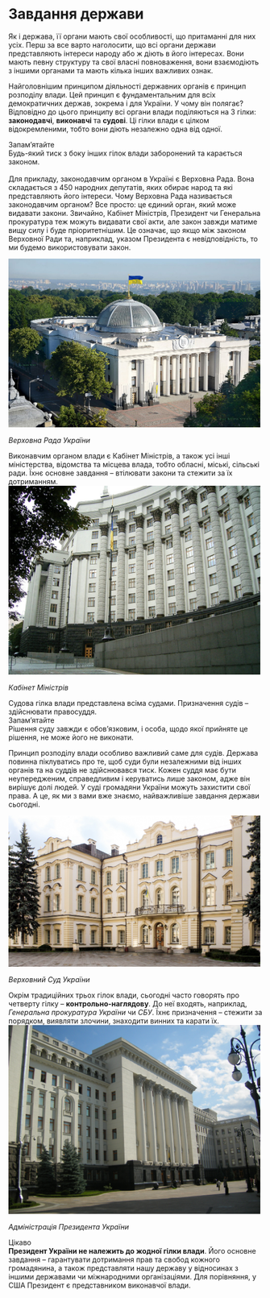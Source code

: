 # Завдання держави

<div class="space">       
Як і держава, її органи мають свої особливості, що притаманні для них усіх. Перш за все варто наголосити, що всі органи держави представляють інтереси народу або ж діють в його інтересах. Вони мають певну структуру та свої власні повноваження, вони взаємодіють з іншими органами та мають кілька інших важливих ознак.  
</div>
    

Найголовнішим принципом діяльності державних органів є принцип розподілу влади. Цей принцип є фундаментальним для всіх демократичних держав, зокрема і для України. У чому він полягає?        
  Відповідно до цього принципу всі органи влади поділяються на 3 гілки: <b>законодавчі</b>, <b>виконавчі</b> та <b>судові</b>. Ці гілки влади є цілком відокремленими, тобто вони діють незалежно одна від одної. 
    
 <div class="alg-wrap">
<span class="alg">Запам’ятайте</span>
<div class="alg-text">
     Будь-який тиск з боку інших гілок влади заборонений та карається законом.     
</div>
</div>
<br>
      
<div class="space"> 
    Для прикладу, законодавчим органом в Україні є Верховна Рада. Вона складається з 450 народних депутатів, яких обирає народ та які представляють його інтереси. Чому Верховна Рада називається законодавчим органом? Все просто: це єдиний орган, який може видавати закони. Звичайно, Кабінет Міністрів, Президент чи Генеральна прокуратура теж можуть видавати свої акти, але закон завжди матиме вищу силу і буде пріоритетнішим. Це означає, що якщо між законом Верховної Ради та, наприклад, указом Президента є невідповідність, то ми будемо використовувати закон.
</div>
<p> </p>
<div class="center">
<img src="1/1_Верховна_Рада_України_VADIM_CHUPRINA_©.jpg" width="500px" class="center"/>
<p><i>Верховна Рада України</i></p>
</div>
<div class="space"> 
Виконавчим органом влади є Кабінет Міністрів, а також усі інші міністерства, відомства та місцева влада, тобто обласні, міські, сільські ради. Їхнє основне завдання – втілювати закони та стежити за їх дотриманням.          
</div>
<div class="center">
<img src="1/Government_Building.JPG" width="500px" class="center"/>
<p><i>Кабінет Міністрів</i></p>
</div>


<div class="space"> 
Судова гілка влади представлена всіма судами. Призначення судів – здійснювати правосуддя.  
</div>

    
<div class="alg-wrap">
<span class="alg">Запам’ятайте</span>
<div class="alg-text">
    Рішення суду завжди є обов’язковим, і особа, щодо якої прийняте це рішення, не може його не виконати.   </div>     
</div> 
 <p> </p>     
<div class="space">
<p>Принцип розподілу влади особливо важливий саме для судів. Держава повинна піклуватись про те, щоб суди були незалежними від інших органів та на суддів не здійснювався тиск. Кожен суддя має бути неупередженим, справедливим і керуватись лише законом, адже він вирішує долі людей. У суді громадяни України можуть захистити свої права. А це, як ми з вами вже знаємо, найважливіше завдання держави сьогодні. </p>  
</div>
      
<div class="center">
<img src="1/Klov_Palace._Listed_ID_80-382-0462._-_8_Pylypa_Orlyka_Street,_Pechersk_Raion,_Kiev._-_Pechersk_28_09_13_396.jpg" width="500px" class="center"/>
<p><i>Верховний Суд України</i></p>
</div>
    
<div class="space"> 
Окрім традиційних трьох гілок влади, сьогодні часто говорять про четверту гілку – <b>контрольно-наглядову</b>. До неї входять, наприклад, <i>Генеральна прокуратура України</i> чи <i>СБУ</i>. Їхнє призначення – стежити за порядком, виявляти злочини, знаходити винних та карати їх.          
</div>
    
    
<div class="space"> 
<div class="center">
<img src="1/Адміністрація_Президента_України,_Адміністрація_Президента.JPG" width="500px" class="center"/>
<p><i>Адміністрація Президента України</i></p>
</div>

<div class="ebio-wrap">
<span class="ebio">Цікаво</span>
<div class="ebio-text">    
<b>Президент України не належить до жодної гілки влади</b>. Його основне завдання – гарантувати дотримання прав та свобод кожного громадянина, а також представляти нашу державу у відносинах з іншими державами чи міжнародними організаціями. Для порівняння, у США Президент є представником виконавчої влади.
</div>
</div>